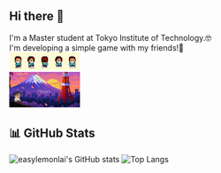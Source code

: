 ## Hi there 👋
I'm a Master student at Tokyo Institute of Technology.🤓  
I'm developing a simple game with my friends!🥳  
![描述文字](https://github.com/easylemonlai/easylemonlai/blob/main/%E8%A7%92%E8%89%B21.gif?raw=true)  
![描述文字](https://github.com/easylemonlai/easylemonlai/blob/main/%E6%97%A5%E6%9C%AC%E7%9D%A1%E8%A7%89.gif?raw=true)  
## 📊 GitHub Stats

![easylemonlai's GitHub stats](https://github-readme-stats.vercel.app/api?username=easylemonlai&show_icons=true&theme=tokyonight)
![Top Langs](https://github-readme-stats.vercel.app/api/top-langs/?username=easylemonlai&layout=compact&theme=tokyonight)


<!--
**easylemonlai/easylemonlai** is a ✨ _special_ ✨ repository because its `README.md` (this file) appears on your GitHub profile.

Here are some ideas to get you started:

- 🔭 I’m currently working on ...
- 🌱 I’m currently learning ...
- 👯 I’m looking to collaborate on ...
- 🤔 I’m looking for help with ...
- 💬 Ask me about ...
- 📫 How to reach me: ...
- 😄 Pronouns: ...
- ⚡ Fun fact: ...
-->
